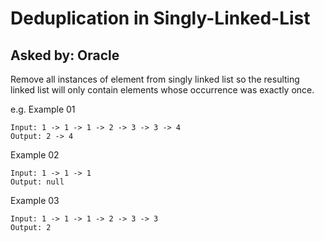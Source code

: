 # Deduplication in Singly-Linked-List
## Asked by: Oracle

Remove all instances of element from singly linked list so the resulting linked list will only contain elements whose
occurrence was exactly once.

e.g.
Example 01
```
Input: 1 -> 1 -> 1 -> 2 -> 3 -> 3 -> 4
Output: 2 -> 4
```

Example 02
```
Input: 1 -> 1 -> 1
Output: null
```

Example 03
```
Input: 1 -> 1 -> 1 -> 2 -> 3 -> 3
Output: 2
```